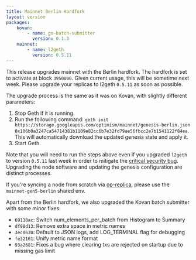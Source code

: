 ```yaml
---
title: Mainnet Berlin Hardfork
layout: version
packages:
    kovan:
        - name: go-batch-submitter
          version: 0.1.3
    mainnet:
        - name: l2geth
          version: 0.5.11
---
```


This release upgrades mainnet with the Berlin hardfork. The hardfork is set to activate at block `3950000`. Given current usage, this will be sometime next week. Please upgrade your replicas to l2geth `0.5.11` as soon as possible.

The upgrade process is the same as it was on Kovan, with slightly different parameters:

1. Stop Geth if it is running.
2. Run the following command: `geth init https://storage.googleapis.com/optimism/mainnet/genesis-berlin.json 0x106b0a3247ca54714381b1109e82cc6b7e32fd79ae56fbcc2e7b1541122f84ea`. This will automatically download the updated genesis state and apply it.
3. Start Geth.

Note that you will need to run the steps above even if you upgraded `l2geth` to version `0.5.11` last week in order to mitigate the [critical security bug](/2022/02/08/critical-security-update.html). Upgrading the node software and updating the genesis configuration are distinct processes.

If you're syncing a node from scratch via [op-replica](https://github.com/optimisticben/op-replica), please use the `mainnet-gen5-berlin` shared env.

Apart from the Berlin hardfork, we also upgraded the Kovan batch submitter with some minor fixes:

- `69118ac`: Switch num_elements_per_batch from Histogram to Summary
- `df98d13`: Remove extra space in metric names
- `3ec0630`: Default to JSON logs, add LOG_TERMINAL flag for debugging
- `fe32161`: Unify metric name format
- `93a2681`: Fixes a bug where clearing txs are rejected on startup due to missing gas limit